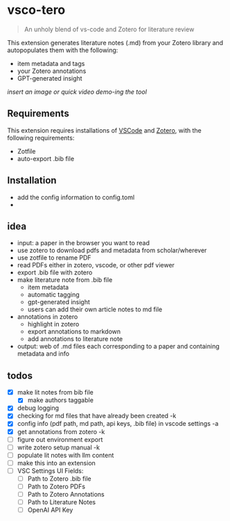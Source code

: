 # vsco-tero

> An unholy blend of vs-code and Zotero for literature review

This extension generates literature notes (.md) from your Zotero library and autopopulates them with the following:

- item metadata and tags
- your Zotero annotations
- GPT-generated insight

*insert an image or quick video demo-ing the tool*

## Requirements

This extension requires installations of [VSCode](https://code.visualstudio.com/) and [Zotero](https://www.zotero.org/), with the following requirements:

- Zotfile
- auto-export .bib file

## Installation 

- add the config information to config.toml
- 

## idea
 
- input: a paper in the browser you want to read
- use zotero to download pdfs and metadata from scholar/wherever
- use zotfile to rename PDF
- read PDFs either in zotero, vscode, or other pdf viewer
- export .bib file with zotero
- make literature note from .bib file
    - item metadata
    - automatic tagging
    - gpt-generated insight
    - users can add their own article notes to md file
- annotations in zotero
    - highlight in zotero
    - export annotations to markdown
    - add annotations to literature note
- output: web of .md files each corresponding to a paper and containing metadata and info

## todos

- [X] make lit notes from bib file
  - [X] make authors taggable
- [X] debug logging
- [X] checking for md files that have already been created -k
- [X] config info (pdf path, md path, api keys, .bib file) in vscode settings -a
- [X] get annotations from zotero -k
- [ ] figure out environment export
- [ ] write zotero setup manual -k
- [ ] populate lit notes with llm content
- [ ] make this into an extension
- [ ] VSC Settings UI Fields:
  - [ ] Path to Zotero .bib file
  - [ ] Path to Zotero PDFs
  - [ ] Path to Zotero Annotations
  - [ ] Path to Literature Notes
  - [ ] OpenAI API Key
